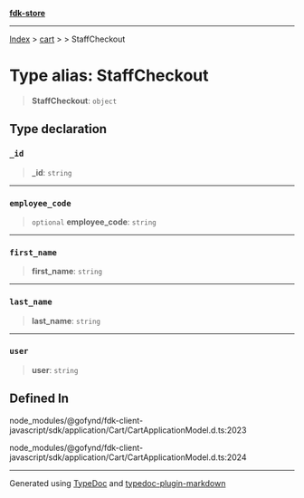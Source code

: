 [**fdk-store**](../../../README.md)
***

[Index](../../../API.md) > [cart](../../README.md) > [<internal>](../README.md) > StaffCheckout

# Type alias: StaffCheckout

> **StaffCheckout**: `object`

## Type declaration

### `_id`

> **\_id**: `string`

***

### `employee_code`

> `optional` **employee\_code**: `string`

***

### `first_name`

> **first\_name**: `string`

***

### `last_name`

> **last\_name**: `string`

***

### `user`

> **user**: `string`

## Defined In

node\_modules/@gofynd/fdk-client-javascript/sdk/application/Cart/CartApplicationModel.d.ts:2023

node\_modules/@gofynd/fdk-client-javascript/sdk/application/Cart/CartApplicationModel.d.ts:2024

***
Generated using [TypeDoc](https://typedoc.org/) and [typedoc-plugin-markdown](https://www.npmjs.com/package/typedoc-plugin-markdown)

